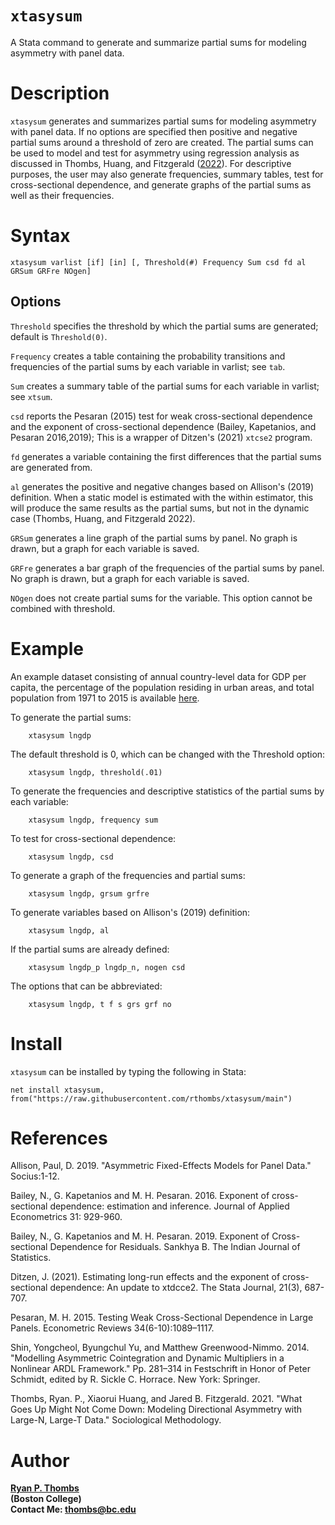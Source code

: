 # `xtasysum`
A Stata command to generate and summarize partial sums for modeling asymmetry with panel data.

# Description 
`xtasysum` generates and summarizes partial sums for modeling asymmetry with panel data. If no options are specified then positive and negative partial sums around a threshold of zero are created. The partial sums can be used to model and test for asymmetry using regression analysis as discussed in Thombs, Huang, and Fitzgerald ([2022](https://journals.sagepub.com/doi/full/10.1177/00811750211046307?casa_token=C_JdtpUuVa4AAAAA%3AorO41QdizSvK3JvxrFtVp9zCTWFZejtNLNvH-muj7dHa7ewiwR9Uk_rub2JCc-yNdLWP3BOExWkz1A)). For descriptive purposes, the user may also generate frequencies, summary tables, test for cross-sectional dependence, and generate graphs of the partial sums as well as their frequencies.

# Syntax
    xtasysum varlist [if] [in] [, Threshold(#) Frequency Sum csd fd al GRSum GRFre NOgen]

## Options

`Threshold` specifies the threshold by which the partial sums are generated; default is `Threshold(0)`.

`Frequency` creates a table containing the probability transitions and frequencies of the partial sums by each variable in varlist; see `tab`.

`Sum` creates a summary table of the partial sums for each variable in varlist; see `xtsum`.

`csd` reports the Pesaran (2015) test for weak cross-sectional dependence and the exponent of cross-sectional dependence (Bailey, Kapetanios, and Pesaran 2016,2019); This is a wrapper of Ditzen's (2021) `xtcse2` program.

`fd` generates a variable containing the first differences that the partial sums are generated from.

`al` generates the positive and negative changes based on Allison's (2019) definition. When a static model is estimated with the within estimator, this will
    produce the same results as the partial sums, but not in the dynamic case (Thombs, Huang, and Fitzgerald 2022).

`GRSum` generates a line graph of the partial sums by panel. No graph is drawn, but a graph for each variable is saved.

`GRFre` generates a bar graph of the frequencies of the partial sums by panel. No graph is drawn, but a graph for each variable is saved.

`NOgen` does not create partial sums for the variable. This option cannot be combined with threshold.

 # Example 
    
An example dataset consisting of annual country-level data for GDP per capita, the percentage of the population residing in urban areas, and total population from 1971 to 2015 is available [here](https://github.com/rthombs/eiwb/blob/main.dta).

To generate the partial sums:

        xtasysum lngdp

The default threshold is 0, which can be changed with the Threshold option:

        xtasysum lngdp, threshold(.01)

To generate the frequencies and descriptive statistics of the partial sums by each variable:

        xtasysum lngdp, frequency sum

To test for cross-sectional dependence:

        xtasysum lngdp, csd

To generate a graph of the frequencies and partial sums:

        xtasysum lngdp, grsum grfre

To generate variables based on Allison's (2019) definition:

        xtasysum lngdp, al

If the partial sums are already defined:

        xtasysum lngdp_p lngdp_n, nogen csd

The options that can be abbreviated:

        xtasysum lngdp, t f s grs grf no


# Install 

`xtasysum` can be installed by typing the following in Stata:

    net install xtasysum, from("https://raw.githubusercontent.com/rthombs/xtasysum/main")
    
# References 

Allison, Paul, D. 2019. "Asymmetric Fixed-Effects Models for Panel Data." Socius:1-12. 

Bailey, N., G. Kapetanios and M. H. Pesaran. 2016. Exponent of cross-sectional dependence: estimation and inference. Journal of Applied Econometrics 31: 929-960.

Bailey, N., G. Kapetanios and M. H. Pesaran. 2019. Exponent of Cross-sectional Dependence for Residuals. Sankhya B. The Indian Journal of Statistics. 

Ditzen, J. (2021). Estimating long-run effects and the exponent of cross-sectional dependence: An update to xtdcce2. The Stata Journal, 21(3), 687-707.

Pesaran, M. H. 2015. Testing Weak Cross-Sectional Dependence in Large Panels. Econometric Reviews 34(6-10):1089–1117.

Shin, Yongcheol, Byungchul Yu, and Matthew Greenwood-Nimmo. 2014. "Modelling Asymmetric Cointegration and Dynamic Multipliers in a Nonlinear ARDL Framework." Pp. 281–314 in Festschrift in Honor of Peter Schmidt, edited by R. Sickle C. Horrace. New York: Springer.

Thombs, Ryan. P., Xiaorui Huang, and Jared B. Fitzgerald. 2021. "What Goes Up Might Not Come Down: Modeling Directional Asymmetry with Large-N, Large-T Data." Sociological Methodology.


# Author

[**Ryan P. Thombs**](ryanthombs.com)  
**(Boston College)**  
**Contact Me: [thombs@bc.edu](mailto:thombs@bc.edu)**
